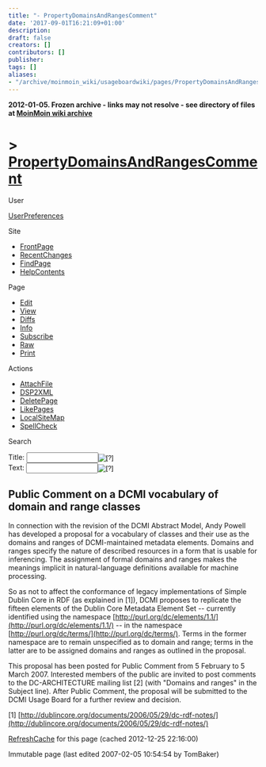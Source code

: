 ```yaml
---
title: "- PropertyDomainsAndRangesComment"
date: '2017-09-01T16:21:09+01:00'
description: 
draft: false
creators: []
contributors: []
publisher: 
tags: []
aliases:
- "/archive/moinmoin_wiki/usageboardwiki/pages/PropertyDomainsAndRangesComment.html"
---
```


**2012-01-05. Frozen archive - links may not resolve - see directory of files at [MoinMoin wiki archive](/moinmoin-wiki-archive/)**

# > [PropertyDomainsAndRangesComment](http://dublincore.org/usageboardwiki/PropertyDomainsAndRangesComment?action=fullsearch&value=PropertyDomainsAndRangesComment&literal=1&case=1&context=40 "Click here to do a full-text search for this title")

User

 [UserPreferences](http://dublincore.org/usageboardwiki/UserPreferences)
  

Site

- [FrontPage](http://dublincore.org/usageboardwiki/FrontPage)
- [RecentChanges](http://dublincore.org/usageboardwiki/RecentChanges)
- [FindPage](http://dublincore.org/usageboardwiki/FindPage)
- [HelpContents](http://dublincore.org/usageboardwiki/HelpContents)

Page

- [Edit](http://dublincore.org/usageboardwiki/PropertyDomainsAndRangesComment?action=edit "Edit")
- [View](http://dublincore.org/usageboardwiki/PropertyDomainsAndRangesComment "View")
- [Diffs](http://dublincore.org/usageboardwiki/PropertyDomainsAndRangesComment?action=diff "Diffs")
- [Info](http://dublincore.org/usageboardwiki/PropertyDomainsAndRangesComment?action=info "Info")
- [Subscribe](http://dublincore.org/usageboardwiki/PropertyDomainsAndRangesComment?action=subscribe "Subscribe")
- [Raw](http://dublincore.org/usageboardwiki/PropertyDomainsAndRangesComment?action=raw "Raw")
- [Print](http://dublincore.org/usageboardwiki/PropertyDomainsAndRangesComment?action=print "Print")

Actions

- [AttachFile](http://dublincore.org/usageboardwiki/PropertyDomainsAndRangesComment?action=AttachFile)
- [DSP2XML](http://dublincore.org/usageboardwiki/PropertyDomainsAndRangesComment?action=DSP2XML)
- [DeletePage](http://dublincore.org/usageboardwiki/PropertyDomainsAndRangesComment?action=DeletePage)
- [LikePages](http://dublincore.org/usageboardwiki/PropertyDomainsAndRangesComment?action=LikePages)
- [LocalSiteMap](http://dublincore.org/usageboardwiki/PropertyDomainsAndRangesComment?action=LocalSiteMap)
- [SpellCheck](http://dublincore.org/usageboardwiki/PropertyDomainsAndRangesComment?action=SpellCheck)

Search

<form method="POST" action="/usageboardwiki/PropertyDomainsAndRangesComment">
<p>
<input name="action" value="inlinesearch" type="hidden">
<input name="context" value="40" type="hidden">
Title: <input name="text_title" size="15" maxlength="50" type="text"><input src="PropertyDomainsAndRangesComment_files/moin-search.png" name="button_title" alt="[?]" type="image"><br>Text: <input name="text_full" size="15" maxlength="50" type="text"><input src="PropertyDomainsAndRangesComment_files/moin-search.png" name="button_full" alt="[?]" type="image">
</p>
</form>

## Public Comment on a DCMI vocabulary of domain and range classes

In connection with the revision of the DCMI Abstract Model, Andy Powell has developed a proposal for a vocabulary of classes and their use as the domains and ranges of DCMI-maintained metadata elements. Domains and ranges specify the nature of described resources in a form that is usable for inferencing. The assignment of formal domains and ranges makes the meanings implicit in natural-language definitions available for machine processing.

So as not to affect the conformance of legacy implementations of Simple Dublin Core in RDF (as explained in [1]), DCMI proposes to replicate the fifteen elements of the Dublin Core Metadata Element Set -- currently identified using the namespace [http://purl.org/dc/elements/1.1/](http://purl.org/dc/elements/1.1/) -- in the namespace [http://purl.org/dc/terms/](http://purl.org/dc/terms/). Terms in the former namespace are to remain unspecified as to domain and range; terms in the latter are to be assigned domains and ranges as outlined in the proposal.

This proposal has been posted for Public Comment from 5 February to 5 March 2007. Interested members of the public are invited to post comments to the DC-ARCHITECTURE mailing list [2] (with "Domains and ranges" in the Subject line). After Public Comment, the proposal will be submitted to the DCMI Usage Board for a further review and decision.

[1] [http://dublincore.org/documents/2006/05/29/dc-rdf-notes/](http://dublincore.org/documents/2006/05/29/dc-rdf-notes/)

 [RefreshCache](http://dublincore.org/usageboardwiki/PropertyDomainsAndRangesComment?action=refresh&arena=Page.py&key=PropertyDomainsAndRangesComment.text_html) for this page (cached 2012-12-25 22:16:00)  

Immutable page (last edited 2007-02-05 10:54:54 by TomBaker)

